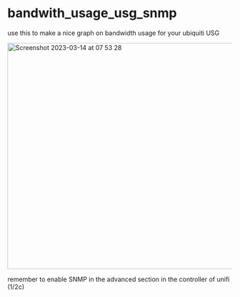 # bandwith_usage_usg_snmp


use this to make a nice graph on bandwidth usage for your ubiquiti USG


<img width="507" alt="Screenshot 2023-03-14 at 07 53 28" src="https://user-images.githubusercontent.com/63817085/224920475-a6306f2a-1fb9-491f-8dc4-d590d6f98561.png">


remember to enable SNMP in the advanced section in the controller of unifi (1/2c)
